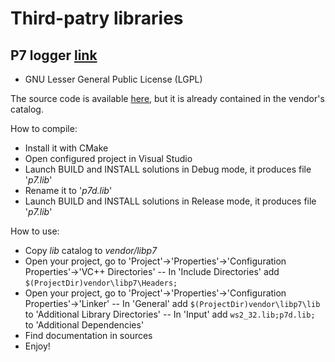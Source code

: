 # Third-patry libraries

## P7 logger [link][P7_website]

- GNU Lesser General Public License (LGPL)

The source code is available [here][P7_download_source], but it is already contained in the vendor's catalog.

How to compile:
- Install it with CMake
- Open configured project in Visual Studio
- Launch BUILD and INSTALL solutions in Debug mode, it produces file '_p7.lib_'
- Rename it to '_p7d.lib_'
- Launch BUILD and INSTALL solutions in Release mode, it produces file '_p7.lib_'

How to use:
- Copy _lib_ catalog to _vendor/libp7_
- Open your project, go to 'Project'->'Properties'->'Configuration Properties'->'VC++ Directories'
-- In 'Include Directories' add `$(ProjectDir)vendor\libp7\Headers;`
- Open your project, go to 'Project'->'Properties'->'Configuration Properties'->'Linker'
-- In 'General' add `$(ProjectDir)vendor\libp7\lib` to 'Additional Library Directories'
-- In 'Input' add `ws2_32.lib;p7d.lib;` to 'Additional Dependencies'
- Find documentation in sources
- Enjoy!


[//]: #links

[P7_website]: https://baical.net/p7.html
[P7_download_source]: https://baical.net/files/libP7Client_v5.6.zip